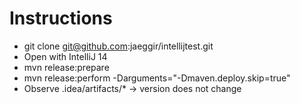 # Instructions

* git clone git@github.com:jaeggir/intellijtest.git
* Open with IntelliJ 14
* mvn release:prepare
* mvn release:perform -Darguments="-Dmaven.deploy.skip=true"
* Observe .idea/artifacts/*  -> version does not change
